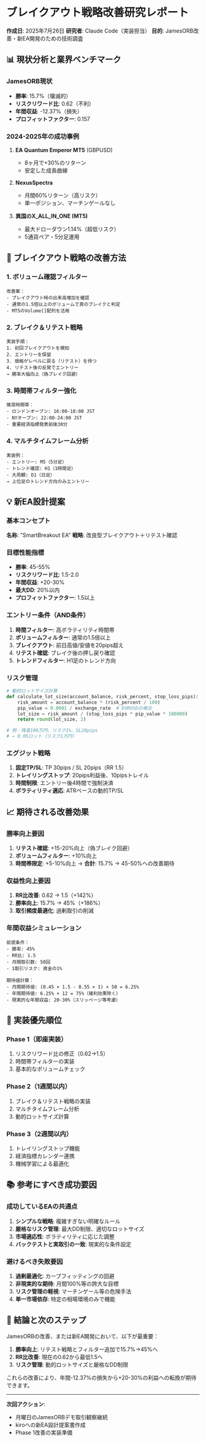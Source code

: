 # ブレイクアウト戦略改善研究レポート
**作成日**: 2025年7月26日
**研究者**: Claude Code（実装担当）
**目的**: JamesORB改善・新EA開発のための技術調査

## 📊 現状分析と業界ベンチマーク

### JamesORB現状
- **勝率**: 15.7%（壊滅的）
- **リスクリワード比**: 0.62（不利）
- **年間収益**: -12.37%（損失）
- **プロフィットファクター**: 0.157

### 2024-2025年の成功事例
1. **EA Quantum Emperor MT5** (GBPUSD)
   - 8ヶ月で+30%のリターン
   - 安定した成長曲線

2. **NexusSpectra**
   - 月間60%リターン（高リスク）
   - 単一ポジション、マーチンゲールなし

3. **異国のX_ALL_IN_ONE (MT5)**
   - 最大ドローダウン1.14%（超低リスク）
   - 5通貨ペア・5分足運用

## 🎯 ブレイクアウト戦略の改善方法

### 1. **ボリューム確認フィルター**
```
改善案：
- ブレイクアウト時の出来高増加を確認
- 通常の1.5倍以上のボリュームで真のブレイクと判定
- MT5のVolume[]配列を活用
```

### 2. **ブレイク＆リテスト戦略**
```
実装手順：
1. 初回ブレイクアウトを検知
2. エントリーを保留
3. 価格がレベルに戻る（リテスト）を待つ
4. リテスト後の反発でエントリー
→ 勝率大幅向上（偽ブレイク回避）
```

### 3. **時間帯フィルター強化**
```
推奨時間帯：
- ロンドンオープン: 16:00-18:00 JST
- NYオープン: 22:00-24:00 JST
- 重要経済指標発表前後30分
```

### 4. **マルチタイムフレーム分析**
```
実装例：
- エントリー: M5（5分足）
- トレンド確認: H1（1時間足）
- 大局観: D1（日足）
→ 上位足のトレンド方向のみエントリー
```

## 💡 新EA設計提案

### 基本コンセプト
**名称**: "SmartBreakout EA"
**戦略**: 改良型ブレイクアウト＋リテスト確認

### 目標性能指標
- **勝率**: 45-55%
- **リスクリワード比**: 1.5-2.0
- **年間収益**: +20-30%
- **最大DD**: 20%以内
- **プロフィットファクター**: 1.5以上

### エントリー条件（AND条件）
1. **時間フィルター**: 高ボラティリティ時間帯
2. **ボリュームフィルター**: 通常の1.5倍以上
3. **ブレイクアウト**: 前日高値/安値を20pips超え
4. **リテスト確認**: ブレイク後の押し戻り確認
5. **トレンドフィルター**: H1足のトレンド方向

### リスク管理
```python
# 動的ロットサイズ計算
def calculate_lot_size(account_balance, risk_percent, stop_loss_pips):
    risk_amount = account_balance * (risk_percent / 100)
    pip_value = 0.0001 / exchange_rate  # EURUSDの場合
    lot_size = risk_amount / (stop_loss_pips * pip_value * 100000)
    return round(lot_size, 2)

# 例：残高100万円、リスク1%、SL20pips
# → 0.05ロット（リスク1万円）
```

### エグジット戦略
1. **固定TP/SL**: TP 30pips / SL 20pips（RR 1.5）
2. **トレイリングストップ**: 20pips利益後、10pipsトレイル
3. **時間制限**: エントリー後4時間で強制決済
4. **ボラティリティ適応**: ATRベースの動的TP/SL

## 📈 期待される改善効果

### 勝率向上要因
1. **リテスト確認**: +15-20%向上（偽ブレイク回避）
2. **ボリュームフィルター**: +10%向上
3. **時間帯限定**: +5-10%向上
→ **合計**: 15.7% → 45-50%への改善期待

### 収益性向上要因
1. **RR比改善**: 0.62 → 1.5（+142%）
2. **勝率向上**: 15.7% → 45%（+186%）
3. **取引頻度最適化**: 過剰取引の削減

### 年間収益シミュレーション
```
前提条件：
- 勝率: 45%
- RR比: 1.5
- 月間取引数: 50回
- 1取引リスク: 資金の1%

期待値計算：
- 月間期待値: (0.45 × 1.5 - 0.55 × 1) × 50 = 6.25%
- 年間期待値: 6.25% × 12 = 75%（複利効果除く）
- 現実的な年間収益: 20-30%（スリッページ等考慮）
```

## 🔬 実装優先順位

### Phase 1（即座実装）
1. リスクリワード比の修正（0.62→1.5）
2. 時間帯フィルターの実装
3. 基本的なボリュームチェック

### Phase 2（1週間以内）
1. ブレイク＆リテスト戦略の実装
2. マルチタイムフレーム分析
3. 動的ロットサイズ計算

### Phase 3（2週間以内）
1. トレイリングストップ機能
2. 経済指標カレンダー連携
3. 機械学習による最適化

## 📚 参考にすべき成功要因

### 成功しているEAの共通点
1. **シンプルな戦略**: 複雑すぎない明確なルール
2. **厳格なリスク管理**: 最大DD制限、適切なロットサイズ
3. **市場適応性**: ボラティリティに応じた調整
4. **バックテストと実取引の一致**: 現実的な条件設定

### 避けるべき失敗要因
1. **過剰最適化**: カーブフィッティングの回避
2. **非現実的な期待**: 月間100%等の誇大な目標
3. **リスク管理の軽視**: マーチンゲール等の危険手法
4. **単一市場依存**: 特定の相場環境のみで機能

## 🎯 結論と次のステップ

JamesORBの改善、または新EA開発において、以下が最重要：

1. **勝率向上**: リテスト戦略とフィルター追加で15.7%→45%へ
2. **RR比改善**: 現在の0.62から最低1.5へ
3. **リスク管理**: 動的ロットサイズと厳格なDD制限

これらの改善により、年間-12.37%の損失から+20-30%の利益への転換が期待できます。

---
**次回アクション**:
- 月曜日のJamesORBデモ取引観察継続
- kiroへの新EA設計提案書作成
- Phase 1改善の実装準備
